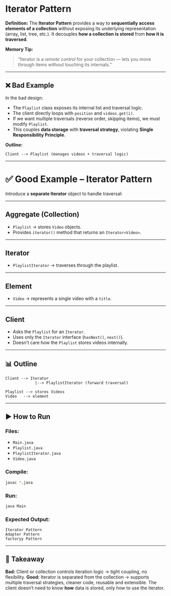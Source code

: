 # Iterator Pattern

**Definition:**
The **Iterator Pattern** provides a way to **sequentially access elements of a collection** without exposing its underlying representation (array, list, tree, etc.).
It decouples **how a collection is stored** from **how it is traversed**.

**Memory Tip:**

> “Iterator is a *remote control* for your collection — lets you move through items without touching its internals.”

---

## ❌ Bad Example

In the bad design:

* The `Playlist` class exposes its internal list and traversal logic.
* The client directly loops with `position` and `videos.get(i)`.
* If we want multiple traversals (reverse order, skipping items), we must modify `Playlist`.
* This couples **data storage** with **traversal strategy**, violating **Single Responsibility Principle**.

**Outline:**

```text
Client --> Playlist (manages videos + traversal logic)
```

---

# ✅ Good Example – Iterator Pattern

Introduce a **separate Iterator** object to handle traversal:

---

## Aggregate (Collection)

* `Playlist` → stores `Video` objects.
* Provides `iterator()` method that returns an `Iterator<Video>`.

---

## Iterator

* `PlaylistIterator` → traverses through the playlist.

---

## Element

* `Video` → represents a single video with a `title`.

---

## Client

* Asks the `Playlist` for an `Iterator`.
* Uses only the `Iterator` interface (`hasNext()`, `next()`).
* Doesn’t care how the `Playlist` stores videos internally.

---

## 📊 Outline

```text
Client --> Iterator
             |--> PlaylistIterator (forward traversal)

Playlist --> stores Videos
Video   --> element
```

---

## ▶️ How to Run

### Files:

* `Main.java`
* `Playlist.java`
* `PlaylistIterator.java`
* `Video.java`

### Compile:

```bash
javac *.java
```

### Run:

```bash
java Main
```

### Expected Output:

```text
Iterator Pattern
Adapter Pattern
factoryy Pattern
```

---

## 🔑 Takeaway

**Bad:** Client or collection controls iteration logic → tight coupling, no flexibility.
**Good:** Iterator is separated from the collection → supports multiple traversal strategies, cleaner code, reusable and extensible.
The client doesn’t need to know **how** data is stored, only how to use the iterator.
